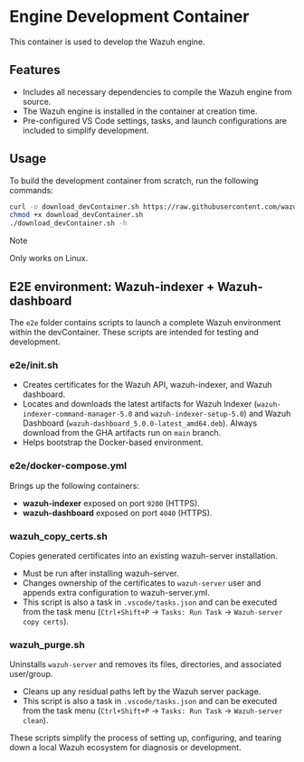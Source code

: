 # Engine Development Container

This container is used to develop the Wazuh engine.

## Features

- Includes all necessary dependencies to compile the Wazuh engine from source.
- The Wazuh engine is installed in the container at creation time.
- Pre-configured VS Code settings, tasks, and launch configurations are included to simplify development.

## Usage

To build the development container from scratch, run the following commands:

```bash
curl -o download_devContainer.sh https://raw.githubusercontent.com/wazuh/wazuh/main/src/engine/tools/devContainer/download_devContainer.sh
chmod +x download_devContainer.sh
./download_devContainer.sh -h
```

> [!NOTE]
> Only works on Linux.


## E2E environment: Wazuh-indexer + Wazuh-dashboard

The `e2e` folder contains scripts to launch a complete Wazuh environment within the devContainer. These scripts are
intended for testing and development.


### e2e/init.sh
- Creates certificates for the Wazuh API, wazuh-indexer, and Wazuh dashboard.
- Locates and downloads the latest artifacts for Wazuh Indexer (`wazuh-indexer-command-manager-5.0` and `wazuh-indexer-setup-5.0`) and Wazuh Dashboard (`wazuh-dashboard_5.0.0-latest_amd64.deb`). Always download from the GHA
  artifacts run on `main` branch.
- Helps bootstrap the Docker-based environment.

### e2e/docker-compose.yml
Brings up the following containers:
- **wazuh-indexer** exposed on port `9200` (HTTPS).
- **wazuh-dashboard** exposed on port `4040` (HTTPS).

### wazuh_copy_certs.sh
Copies generated certificates into an existing wazuh-server installation.
- Must be run after installing wazuh-server.
- Changes ownership of the certificates to `wazuh-server` user and appends extra configuration to wazuh-server.yml.
- This script is also a task in `.vscode/tasks.json` and can be executed from the task menu (`Ctrl+Shift+P` ->
`Tasks: Run Task` -> `Wazuh-server copy certs`).

### wazuh_purge.sh
Uninstalls `wazuh-server` and removes its files, directories, and associated user/group.
- Cleans up any residual paths left by the Wazuh server package.
- This script is also a task in `.vscode/tasks.json` and can be executed from the task menu (`Ctrl+Shift+P` ->
`Tasks: Run Task` -> `Wazuh-server clean`).

These scripts simplify the process of setting up, configuring, and tearing down a local Wazuh ecosystem for diagnosis or development.
